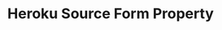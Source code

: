 ---
# -------------------------- #
#        CONTENT TYPE        #
# -------------------------- #

product-type: "connect"
content-type: "api-form"
form-type: "source"
key: "source-form-properties-heroku-object"


# -------------------------- #
#        OBJECT INFO         #
# -------------------------- #

title: "Heroku Source Form Property"
api-type: "platform.heroku_pg"
display-name: "Heroku"

source-type: "database"
docs-name: "heroku"
db-type: "postgres"

deprecated:
  as-of: "July XX, 2021"
  use-instead: "platform.hp-heroku-pg"

# -------------------------- #
#      OBJECT ATTRIBUTES     #
# -------------------------- #

## See these fields in _data/connect/common/database-sources.yml > all-databases
## This object will also list the fields in the `mysql` list ^

uses-common-fields: true
uses-feature-fields: true
uses-start-date: false
---